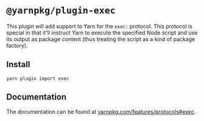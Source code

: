 # `@yarnpkg/plugin-exec`

This plugin will add support to Yarn for the `exec:` protocol. This protocol is special in that it'll instruct Yarn to execute the specified Node script and use its output as package content (thus treating the script as a kind of package factory).

## Install

```
yarn plugin import exec
```

## Documentation

The documentation can be found at [yarnpkg.com/features/protocols#exec](https://yarnpkg.com/features/protocols#exec).
